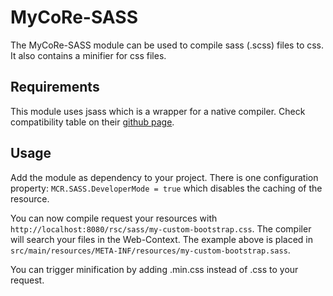 # MyCoRe-SASS
The MyCoRe-SASS module can be used to compile sass (.scss) files to css. It also contains a minifier for css files.

## Requirements
This module uses jsass which is a wrapper for a native compiler. Check compatibility 
table on their [github page](https://github.com/bit3/jsass).

## Usage
Add the module as dependency to your project.
There is one configuration property: ``MCR.SASS.DeveloperMode = true`` which disables the caching of the resource.

You can now compile request your resources with ``http://localhost:8080/rsc/sass/my-custom-bootstrap.css``.
The compiler will search your files in the Web-Context. The example above is placed in 
``src/main/resources/META-INF/resources/my-custom-bootstrap.sass``.

You can trigger minification by adding .min.css instead of .css to your request.

